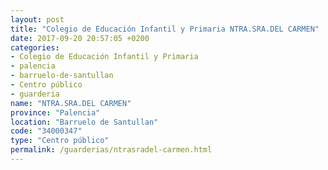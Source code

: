 ```yaml
---
layout: post
title: "Colegio de Educación Infantil y Primaria NTRA.SRA.DEL CARMEN"
date: 2017-09-20 20:57:05 +0200
categories:
- Colegio de Educación Infantil y Primaria
- palencia
- barruelo-de-santullan
- Centro público
- guarderia
name: "NTRA.SRA.DEL CARMEN"
province: "Palencia"
location: "Barruelo de Santullan"
code: "34000347"
type: "Centro público"
permalink: /guarderias/ntrasradel-carmen.html
---
```


